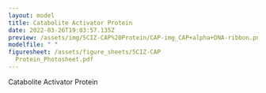```yaml
---
layout: model
title: Catabolite Activator Protein
date: 2022-03-26T19:03:57.135Z
preview: /assets/img/5CIZ-CAP%20Protein/CAP-img_CAP+alpha+DNA-ribbon.png
modelfile: " "
figuresheet: /assets/figure_sheets/5CIZ-CAP
  Protein_Photosheet.pdf
---
```

Catabolite Activator Protein